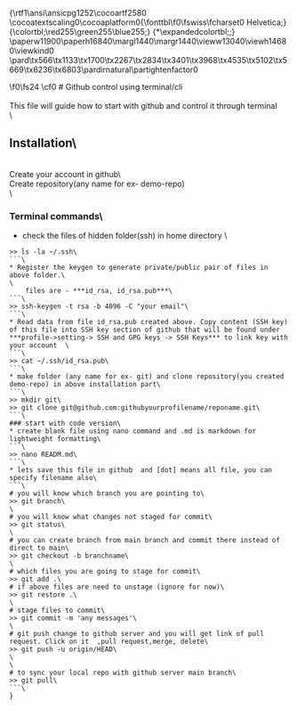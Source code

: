 {\rtf1\ansi\ansicpg1252\cocoartf2580
\cocoatextscaling0\cocoaplatform0{\fonttbl\f0\fswiss\fcharset0 Helvetica;}
{\colortbl;\red255\green255\blue255;}
{\*\expandedcolortbl;;}
\paperw11900\paperh16840\margl1440\margr1440\vieww13040\viewh14680\viewkind0
\pard\tx566\tx1133\tx1700\tx2267\tx2834\tx3401\tx3968\tx4535\tx5102\tx5669\tx6236\tx6803\pardirnatural\partightenfactor0

\f0\fs24 \cf0 # Github control using terminal/cli\
\
This file will guide how to start with github and control it through terminal \
\
## Installation\
\
Create your account in github\\\
Create repository(any name for ex- demo-repo) \
\
### Terminal commands\
*  check the files of hidden folder(ssh) in home directory \
```\
>> ls -la ~/.ssh\
```\
* Register the keygen to generate private/public pair of files in above folder.\
\
    files are - ***id_rsa, id_rsa.pub***\
```\
>> ssh-keygen -t rsa -b 4096 -C "your email"\
```\
* Read data from file id_rsa.pub created above. Copy content (SSH key) of this file into SSH key section of github that will be found under ***profile->setting-> SSH and GPG keys -> SSH Keys*** to link key with your account  \
```\
>> cat ~/.ssh/id_rsa.pub\
```\
* make folder (any name for ex- git) and clone repository(you created demo-repo) in above installation part\
```\
>> mkdir git\
>> git clone git@github.com:githubyourprofilename/reponame.git\
```\
### start with code version\
* create blank file using nano command and .md is markdown for lightweight formatting\
```\
>> nano READM.md\
```\
* lets save this file in github  and [dot] means all file, you can specify filename also\
```\
# you will know which branch you are pointing to\
>> git branch\
\
# you will know what changes not staged for commit\
>> git status\
\
# you can create branch from main branch and commit there instead of direct to main\
>> git checkout -b branchname\
\
# which files you are going to stage for commit\
>> git add .\
# if above files are need to unstage (ignore for now)\
>> git restore .\
\
# stage files to commit\
>> git commit -m 'any messages'\
\
# git push change to github server and you will get link of pull request. Click on it  ,pull request,merge, delete\
>> git push -u origin/HEAD\
\
\
# to sync your local repo with github server main branch\
>> git pull\
```\
}